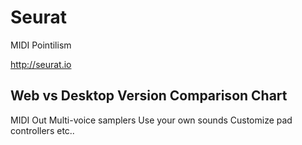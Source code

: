 # Seurat

MIDI Pointilism

http://seurat.io

## Web vs Desktop Version Comparison Chart

MIDI Out
Multi-voice samplers
Use your own sounds
Customize pad controllers
etc..
